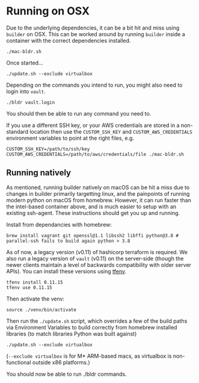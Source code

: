 # Running on OSX

Due to the underlying dependencies, it can be a bit hit and miss using `builder` on OSX. This can be worked around by running `builder` inside a container with the correct dependencies installed.

```
./mac-bldr.sh
```

Once started...

```
./update.sh --exclude virtualbox
```

Depending on the commands you intend to run, you might also need to login into `vault`.

```
./bldr vault.login
```

You should then be able to run any command you need to.

If you use a different SSH key, or your AWS credentials are stored in a non-standard location then use the `CUSTOM_SSH_KEY` and `CUSTOM_AWS_CREDENTIALS` environment variables to point at the right files, e.g.

```
CUSTOM_SSH_KEY=/path/to/ssh/key CUSTOM_AWS_CREDENTIALS=/path/to/aws/credentials/file ./mac-bldr.sh
```

## Running natively

As mentioned, running builder natively on macOS can be hit a miss due to changes in builder primarily targetting linux, and the painpoints of running modern python on macOS from homebrew. However, it can run faster than the intel-based container above, and is much easier to setup with an existing ssh-agent. These instructions should get you up and running.

Install from dependancies with homebrew:

```
brew install vagrant git openssl@1.1 libssh2 libffi python@3.8 # parallel-ssh fails to build again python > 3.8
```

As of now, a legacy version (v0.11) of hashicorp terraform is required. We also run a legacy version of `vault` (v0.11) on the server-side (though the newer clients maintain a level of backwards compatibility with older server APIs). You can install these versions using [tfenv](https://github.com/tfutils/tfenv).

```
tfenv install 0.11.15
tfenv use 0.11.15
```

Then activate the venv:

```
source ./venv/bin/activate
```

Then run the `./update.sh` script, which overrides a few of the build paths via Environment Variables to build correctly from homebrew installed libraries (to match libraries Python was built against)

```
./update.sh --exclude virtualbox
```

(`--exclude virtualbox` is for M* ARM-based macs, as virtualbox is non-functional outside x86 platforms.)

You should now be able to run ./bldr commands.
